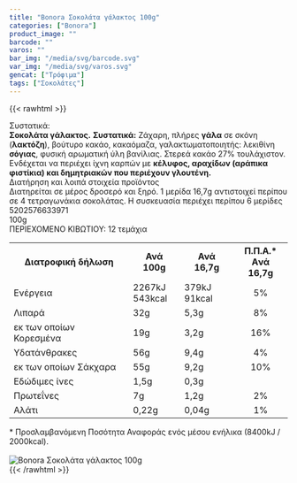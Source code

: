 ```yaml
---
title: "Bonora Σοκολάτα γάλακτος 100g"
categories: ["Bonora"]
product_image: ""
barcode: ""
varos: ""
bar_img: "/media/svg/barcode.svg"
var_img: "/media/svg/varos.svg"
gencat: ["Τρόφιμα"]
tags: ["Σοκολάτες"]
---
```

{{< rawhtml >}}

<div class="sload117"><div class="product"><div id="sistatika">Συστατικά:</div><div class="alltext"><strong>Σοκολάτα γάλακτος.</strong> <strong>Συστατικά:</strong> Ζάχαρη, πλήρες <strong>γάλα</strong> σε σκόνη (<strong>λακτόζη</strong>), βούτυρο κακάο, κακαόμαζα, γαλακτωματοποιητής: λεκιθίνη <strong>σόγιας</strong>, φυσική αρωματική ύλη βανίλιας. Στερεά κακάο 27% τουλάχιστον. Ενδέχεται να περιέχει ίχνη καρπών με <strong>κέλυφος, αραχίδων (αράπικα φιστίκια) και δημητριακών που περιέχουν γλουτένη.</strong></div><div id="loipa">Διατήρηση και λοιπά στοιχεία προϊόντος</div><div class="alltext">Διατηρείται σε μέρος δροσερό και ξηρό. 1 μερίδα 16,7g αντιστοιχεί περίπου σε 4 τετραγωνάκια σοκολάτας. H συσκευασία περιέχει περίπου 6 μερίδες</div><div id="barcode"><div id="barimage1"></div><span id="bartext">5202576633971</span></div><div id="varos"><div id="varosimage1"></div><span id="varostext">100g</span></div><div id="kivotio">ΠΕΡΙΕΧΟΜΕΝΟ ΚΙΒΩΤΙΟΥ: 12 τεμάχια</div><table id="diatable"><tbody><tr><th>Διατροφική δήλωση</th><th>Ανά 100g</th><th>Ανά 16,7g</th><th>Π.Π.Α.*<br>Aνά 16,7g</th></tr><tr><td class="texr2">Ενέργεια</td><td class="texr">2267kJ<br>543kcal</td><td class="texr">379kJ<br>91kcal</td><td class="texr" style="text-align:center">5%</td></tr><tr><td class="texr2">Λιπαρά</td><td class="texr">32g</td><td class="texr">5,3g</td><td class="texr" style="text-align:center">8%</td></tr><tr><td class="gray">εκ των οποίων Κορεσµένα</td><td class="gray2">19g</td><td class="gray2">3,2g</td><td class="gray2" style="text-align:center">16%</td></tr><tr><td class="texr2">Yδατάνθρακες</td><td class="texr">56g</td><td class="texr">9,4g</td><td class="texr" style="text-align:center">4%</td></tr><tr><td class="gray">εκ των οποίων Σάκχαρα</td><td class="gray2">55g</td><td class="gray2">9,2g</td><td class="gray2" style="text-align:center">10%</td></tr><tr><td class="texr2">Eδώδιμες ίνες</td><td class="texr">1,5g</td><td class="texr">0,3g</td><td class="texr" style="text-align:center">&nbsp;</td></tr><tr><td class="texr2">Πρωτεΐνες</td><td class="texr">7g</td><td class="texr">1,2g</td><td class="texr" style="text-align:center">2%</td></tr><tr><td class="texr2">Αλάτι</td><td class="texr">0,22g</td><td class="texr">0,04g</td><td class="texr" style="text-align:center">1%</td></tr></tbody></table><div class="alltext">* Προσλαμβανόμενη Ποσότητα Αναφοράς ενός μέσου ενήλικα (8400kJ / 2000kcal).</div><br><div class="pimg"><img alt="Bonora Σοκολάτα γάλακτος 100g" title="Bonora Σοκολάτα γάλακτος 100g" src="/media/images/bonora-sokolata-galaktos-100g.jpg"></div></div></div>
{{< /rawhtml >}}


